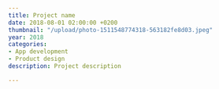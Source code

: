 ```yaml
---
title: Project name
date: 2018-08-01 02:00:00 +0200
thumbnail: "/upload/photo-1511548774318-563182fe8d03.jpeg"
year: 2018
categories:
- App development
- Product design
description: Project description

---
```

